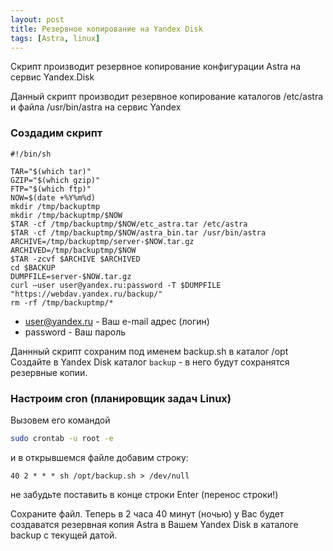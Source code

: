 ```yaml
---
layout: post
title: Резервное копирование на Yandex Disk
tags: [Astra, linux]
---
```


Скрипт производит резервное копирование конфигурации Astra на сервис Yandex.Disk
<!-- more -->

Данный скрипт производит резервное копирование каталогов /etc/astra и файла /usr/bin/astra на сервис Yandex

### Создадим скрипт

```
#!/bin/sh
 
TAR="$(which tar)"
GZIP="$(which gzip)"
FTP="$(which ftp)"
NOW=$(date +%Y%m%d)
mkdir /tmp/backuptmp
mkdir /tmp/backuptmp/$NOW
$TAR -cf /tmp/backuptmp/$NOW/etc_astra.tar /etc/astra
$TAR -cf /tmp/backuptmp/$NOW/astra_bin.tar /usr/bin/astra
ARCHIVE=/tmp/backuptmp/server-$NOW.tar.gz
ARCHIVED=/tmp/backuptmp/$NOW
$TAR -zcvf $ARCHIVE $ARCHIVED
cd $BACKUP
DUMPFILE=server-$NOW.tar.gz
curl —user user@yandex.ru:password -T $DUMPFILE "https://webdav.yandex.ru/backup/"
rm -rf /tmp/backuptmp/*
```
- user@yandex.ru - Ваш e-mail адрес (логин)
- password - Ваш пароль

Даннный скрипт сохраним под именем backup.sh в каталог /opt
Создайте в Yandex Disk каталог `backup` - в него будут сохранятся резервные копии.

### Настроим cron (планировщик задач Linux)

Вызовем его командой 
``` sh
sudo crontab -u root -e
```
и в открывшемся файле добавим строку:

```
40 2 * * * sh /opt/backup.sh > /dev/null
```
не забудьте поставить в конце строки Enter (перенос строки!)

Сохраните файл. Теперь в 2 часа 40 минут (ночью) у Вас будет создаватся резервная копия Astra в Вашем Yandex Disk в каталоге backup с текущей датой.
